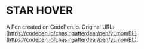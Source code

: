 # STAR HOVER

A Pen created on CodePen.io. Original URL: [https://codepen.io/chasingafterdear/pen/yLmomBL](https://codepen.io/chasingafterdear/pen/yLmomBL).


